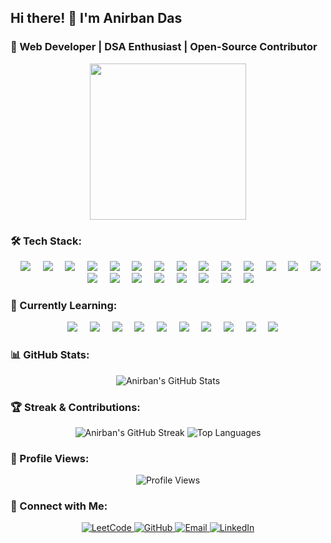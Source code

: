 <!-- Banner Image -->

## Hi there! 👋 I'm Anirban Das  
### 🚀 Web Developer | DSA Enthusiast | Open-Source Contributor  

<!-- Coding GIF -->
<p align="center">
  <img src="https://media.giphy.com/media/M9gbBd9nbDrOTu1Mqx/giphy.gif" width="250"/>
</p>

### 🛠️ Tech Stack:
<p align="center">     <img src="https://img.shields.io/badge/C-00599C?style=flat&logo=c&logoColor=white"/>     <img src="https://img.shields.io/badge/C++-00599C?style=flat&logo=c%2B%2B&logoColor=white"/>     <img src="https://img.shields.io/badge/Python-3776AB?style=flat&logo=python&logoColor=white"/>     <img src="https://img.shields.io/badge/HTML5-E34F26?style=flat&logo=html5&logoColor=white"/>     <img src="https://img.shields.io/badge/CSS3-1572B6?style=flat&logo=css3&logoColor=white"/>     <img src="https://img.shields.io/badge/JavaScript-F7DF1E?style=flat&logo=javascript&logoColor=black"/>     <img src="https://img.shields.io/badge/TailwindCSS-38B2AC?style=flat&logo=tailwind-css&logoColor=white"/>     <img src="https://img.shields.io/badge/Numpy-013243?style=flat&logo=numpy&logoColor=white"/>     <img src="https://img.shields.io/badge/Pandas-150458?style=flat&logo=pandas&logoColor=white"/>     <img src="https://img.shields.io/badge/Matplotlib-11557C?style=flat&logo=plotly&logoColor=white"/>     <img src="https://img.shields.io/badge/Seaborn-2E6E9E?style=flat&logo=python&logoColor=white"/>     <img src="https://img.shields.io/badge/Excel-217346?style=flat&logo=microsoft-excel&logoColor=white"/>     <img src="https://img.shields.io/badge/Power%20BI-F2C811?style=flat&logo=powerbi&logoColor=black"/>     <img src="https://img.shields.io/badge/Git-F05032?style=flat&logo=git&logoColor=white"/>     <img src="https://img.shields.io/badge/GitHub-181717?style=flat&logo=github&logoColor=white"/>     <img src="https://img.shields.io/badge/Data%20Structures-4CAF50?style=flat&logo=files&logoColor=white"/>     <img src="https://img.shields.io/badge/Algorithms-8E44AD?style=flat&logo=codeforces&logoColor=white"/>     <img src="https://img.shields.io/badge/SQL-4479A1?style=flat&logo=mysql&logoColor=white"/>     <img src="https://img.shields.io/badge/Graphic%20Design-E44D26?style=flat&logo=adobe-illustrator&logoColor=white"/>     <img src="https://img.shields.io/badge/Canva-00C4CC?style=flat&logo=canva&logoColor=white"/>     <img src="https://img.shields.io/badge/Figma-F24E1E?style=flat&logo=figma&logoColor=white"/>     <img src="https://img.shields.io/badge/ChatGPT-41B883?style=flat&logo=openai&logoColor=white"/> </p>

### 🌟 Currently Learning:
<p align="center">     <img src="https://img.shields.io/badge/JavaScript-Advanced-F7DF1E?style=flat&logo=javascript&logoColor=black"/>     <img src="https://img.shields.io/badge/React.js-20232A?style=flat&logo=react&logoColor=61DAFB"/>     <img src="https://img.shields.io/badge/Frontend%20Development-FF6F61?style=flat&logo=webcomponents.org&logoColor=white"/>     <img src="https://img.shields.io/badge/Express.js-000000?style=flat&logo=express&logoColor=white"/>     <img src="https://img.shields.io/badge/Node.js-339933?style=flat&logo=node.js&logoColor=white"/>     <img src="https://img.shields.io/badge/MongoDB-47A248?style=flat&logo=mongodb&logoColor=white"/>     <img src="https://img.shields.io/badge/Data%20Structures%20&%20Algorithms-4CAF50?style=flat&logo=codeforces&logoColor=white"/>     <img src="https://img.shields.io/badge/Data%20Science-00758F?style=flat&logo=jupyter&logoColor=white"/>     <img src="https://img.shields.io/badge/Machine%20Learning-FF6F00?style=flat&logo=scikit-learn&logoColor=white"/>     <img src="https://img.shields.io/badge/AI%20%26%20ML-FF4081?style=flat&logo=openai&logoColor=white"/> </p>

### 📊 GitHub Stats:
<p align="center">
  <img src="https://github-readme-stats.vercel.app/api?username=imanirbandas&show_icons=true&theme=radical" alt="Anirban's GitHub Stats"/>
</p>

### 🏆 Streak & Contributions:
<p align="center">
  <img src="https://github-readme-streak-stats.herokuapp.com/?user=imanirbandas&theme=radical" alt="Anirban's GitHub Streak"/>
  <img src="https://github-readme-stats.vercel.app/api/top-langs/?username=imanirbandas&layout=compact&theme=radical" alt="Top Languages"/>
</p>

### 👀 Profile Views:
<p align="center">
  <img src="https://komarev.com/ghpvc/?username=imanirbandas&color=blue" alt="Profile Views"/>
</p>

### 💌 Connect with Me:
<p align="center">
  <a href="https://leetcode.com/u/anirban2025/">
    <img src="https://img.shields.io/badge/LeetCode-orange?style=flat&logo=leetcode" alt="LeetCode">
  </a>
  <a href="https://github.com/imanirbandas">
    <img src="https://img.shields.io/badge/GitHub-black?style=flat&logo=github" alt="GitHub">
  </a>
  <a href="mailto:anirbaneducation2025@gmail.com">
    <img src="https://img.shields.io/badge/Email-D14836?style=flat&logo=gmail&logoColor=white" alt="Email">
  </a>
  <a href="https://www.linkedin.com/in/itsanirbandas">
    <img src="https://img.shields.io/badge/LinkedIn-0A66C2?style=flat&logo=linkedin&logoColor=white" alt="LinkedIn">
  </a>
</p>




